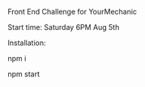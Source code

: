 Front End Challenge for YourMechanic

Start time: Saturday 6PM Aug 5th

Installation:

npm i 

npm start